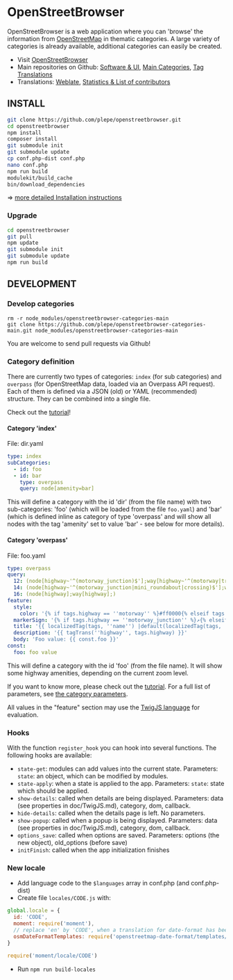 # OpenStreetBrowser
OpenStreetBrowser is a web application where you can 'browse' the information from [OpenStreetMap](https://www.openstreetmap.org) in thematic categories. A large variety of categories is already available, additional categories can easily be created.

* Visit [OpenStreetBrowser](https://www.openstreetbrowser.org)
* Main repositories on Github: [Software & UI](https://github.com/plepe/OpenStreetBrowser), [Main Categories](https://github.com/plepe/openstreetbrowser-categories-main), [Tag Translations](https://github.com/plepe/openstreetmap-tag-translations)
* Translations: [Weblate](https://hosted.weblate.org/projects/openstreetbrowser/), [Statistics & List of contributors](https://openstreetbrowser.org/translations/)

## INSTALL
```sh
git clone https://github.com/plepe/openstreetbrowser.git
cd openstreetbrowser
npm install
composer install
git submodule init
git submodule update
cp conf.php-dist conf.php
nano conf.php
npm run build
modulekit/build_cache
bin/download_dependencies
```

=> [more detailed Installation instructions](doc/INSTALL.md)

### Upgrade
```sh
cd openstreetbrowser
git pull
npm update
git submodule init
git submodule update
npm run build
```

## DEVELOPMENT
### Develop categories
```
rm -r node_modules/openstreetbrowser-categories-main
git clone https://github.com/plepe/openstreetbrowser-categories-main.git node_modules/openstreetbrowser-categories-main
```
You are welcome to send pull requests via Github!

### Category definition
There are currently two types of categories: `index` (for sub categories) and `overpass` (for OpenStreetMap data, loaded via an Overpass API request). Each of them is defined via a JSON (old) or YAML (recommended) structure. They can be combined into a single file.

Check out the [tutorial](./doc/Tutorial.md)!

#### Category 'index'
File: dir.yaml
```yaml
type: index
subCategories:
  - id: foo
  - id: bar
    type: overpass
    query: node[amenity=bar]
```

This will define a category with the id 'dir' (from the file name) with two sub-categories: 'foo' (which will be loaded from the file `foo.yaml`) and 'bar' (which is defined inline as category of type 'overpass' and will show all nodes with the tag 'amenity' set to value 'bar' - see below for more details).

#### Category 'overpass'
File: foo.yaml
```yaml
type: overpass
query:
  12: (node[highway~'^(motorway_junction)$'];way[highway~'^(motorway|trunk)$'];)
  14: (node[highway~'^(motorway_junction|mini_roundabout|crossing)$'];way[highway~'^(motorway|trunk|primary)$'];)
  16: (node[highway];way[highway];)
feature:
  style:
    color: '{% if tags.highway == ''motorway'' %}#ff0000{% elseif tags.highway == ''trunk'' %}#ff7f00{% elseif tags.highway == ''primary'' %}#ffff00{% else %}#0000ff{% endif %}'
  markerSign: '{% if tags.highway == ''motorway_junction'' %}↗{% elseif tags.highway == ''mini_roundabout'' %}↻{% elseif tags.highway == ''crossing'' %}▤{% endif %}'
  title: '{{ localizedTag(tags, ''name'') |default(localizedTag(tags, ''operator'')) | default(localizedTag(tags, ''ref'')) | default(trans(''unnamed'')) }}'
  description: '{{ tagTrans(''highway'', tags.highway) }}'
  body: 'Foo value: {{ const.foo }}'
const:
  foo: foo value
```

This will define a category with the id 'foo' (from the file name). It will show some highway amenities, depending on the current zoom level.

If you want to know more, please check out the [tutorial](./doc/Tutorial.md). For a full list of parameters, see [the category parameters](doc/CategoryParameters.md).

All values in the "feature" section may use the [TwigJS language](doc/TwigJS.md) for evaluation.

### Hooks
With the function `register_hook` you can hook into several functions. The following hooks are available:

* `state-get`: modules can add values into the current state. Parameters: `state`: an object, which can be modified by modules.
* `state-apply`: when a state is applied to the app. Parameters: `state`: state which should be applied.
* `show-details`: called when details are being displayed. Parameters: data (see properties in doc/TwigJS.md), category, dom, callback.
* `hide-details`: called when the details page is left. No parameters.
* `show-popup`: called when a popup is being displayed. Parameters: data (see properties in doc/TwigJS.md), category, dom, callback.
* `options_save`: called when options are saved. Parameters: options (the new object), old_options (before save)
* `initFinish`: called when the app initialization finishes

### New locale
* Add language code to the `$languages` array in conf.php (and conf.php-dist)
* Create file `locales/CODE.js` with:
```js
global.locale = {
  id: 'CODE',
  moment: require('moment'),
  // replace 'en' by 'CODE', when a translation for date-format has been submitted
  osmDateFormatTemplates: require('openstreetmap-date-format/templates/en')
}

require('moment/locale/CODE')
```
* Run `npm run build-locales`
